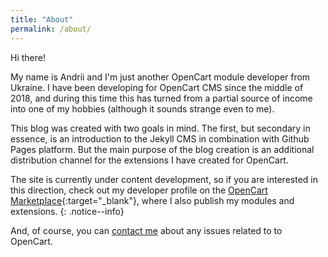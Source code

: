 ```yaml
---
title: "About"
permalink: /about/
---
```


Hi there!

My name is Andrii and I'm just another OpenCart module developer from Ukraine. I have been developing for OpenCart CMS since the middle of 2018, and during this time this has turned from a partial source of income into one of my hobbies (although it sounds strange even to me).

This blog was created with two goals in mind. The first, but secondary in essence, is an introduction to the Jekyll CMS in combination with Github Pages platform. But the main purpose of the blog creation is an additional distribution channel for the extensions I have created for OpenCart.

The site is currently under content development, so if you are interested in this direction, check out my developer profile on the [OpenCart Marketplace](https://www.opencart.com/index.php?route=marketplace/extension&filter_member=ocmod.space){:target="_blank"}, where I also publish my modules and extensions.
{: .notice--info}

And, of course, you can [contact me](/contact/) about any issues related to to OpenCart.
